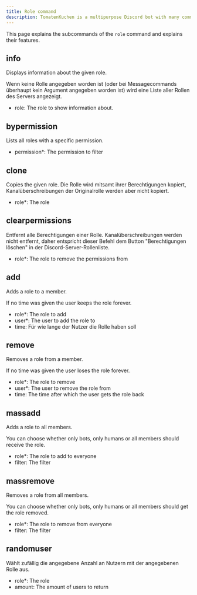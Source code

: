 ```yaml
---
title: Role command
description: TomatenKuchen is a multipurpose Discord bot with many common and innovative features for your server. Der role-Befehl erlaubt die Verwaltung von Rollen auf deinem Server.
---
```


This page explains the subcommands of the `role` command and explains their features.

## info

Displays information about the given role.

Wenn keine Rolle angegeben worden ist (oder bei Messagecommands überhaupt kein Argument angegeben worden ist) wird eine Liste aller Rollen des Servers angezeigt.

- role: The role to show information about.

## bypermission

Lists all roles with a specific permission.

- permission*: The permission to filter

## clone

Copies the given role.
Die Rolle wird mitsamt ihrer Berechtigungen kopiert, Kanalüberschreibungen der Originalrolle werden aber nicht kopiert.

- role*: The role

## clearpermissions

Entfernt alle Berechtigungen einer Rolle. Kanalüberschreibungen werden nicht entfernt, daher entspricht dieser Befehl dem Button "Berechtigungen löschen" in der Discord-Server-Rollenliste.

- role*: The role to remove the permissions from

## add

Adds a role to a member.

If no time was given the user keeps the role forever.

- role*: The role to add
- user*: The user to add the role to
- time: Für wie lange der Nutzer die Rolle haben soll

## remove

Removes a role from a member.

If no time was given the user loses the role forever.

- role*: The role to remove
- user*: The user to remove the role from
- time: The time after which the user gets the role back

## massadd

Adds a role to all members.

You can choose whether only bots, only humans or all members should receive the role.

- role*: The role to add to everyone
- filter: The filter

## massremove

Removes a role from all members.

You can choose whether only bots, only humans or all members should get the role removed.

- role*: The role to remove from everyone
- filter: The filter

## randomuser

Wählt zufällig die angegebene Anzahl an Nutzern mit der angegebenen Rolle aus.

- role*: The role
- amount: The amount of users to return
